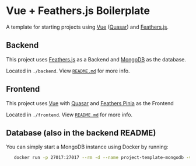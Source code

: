 # Vue + Feathers.js Boilerplate

A template for starting projects using [Vue](https://vuejs.org/guide/introduction.html) ([Quasar](https://v2.quasar.dev)) and [Feathers.js](https://feathersjs.com/guides/).

## Backend

This project uses [Feathers.js](https://feathersjs.com/guides/) as a Backend and [MongoDB](https://www.mongodb.com/docs/) as the database.

Located in `./backend`. View [`README.md`](./backend/README.md) for more info.

## Frontend

This project uses [Vue](https://vuejs.org/guide/introduction.html) with [Quasar](https://v2.quasar.dev) and [Feathers Pinia](https://feathers-pinia.pages.dev/guide/) as the Frontend

Located in `./frontend`. View [`README.md`](./frontend/README.md) for more info.

## Database (also in the backend README)

You can simply start a MongoDB instance using Docker by running:

```bash
   docker run -p 27017:27017 --rm -d --name project-template-mongodb -v "$(git rev-parse --show-toplevel)/data:/data/db" mongo:latest
```

